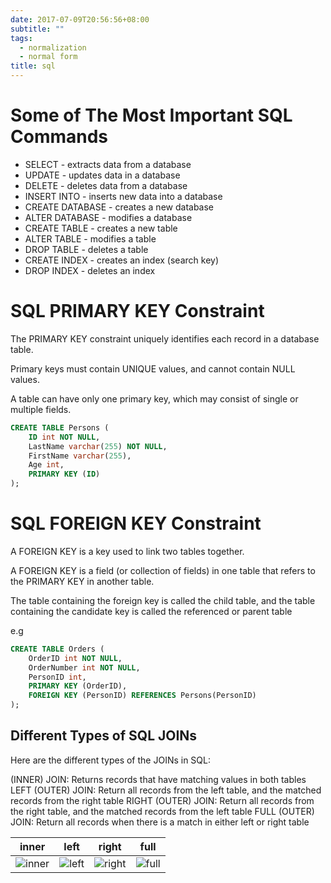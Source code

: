 ```yaml
---
date: 2017-07-09T20:56:56+08:00
subtitle: ""
tags:
  - normalization
  - normal form
title: sql
---
```


# Some of The Most Important SQL Commands
- SELECT - extracts data from a database
- UPDATE - updates data in a database
- DELETE - deletes data from a database
- INSERT INTO - inserts new data into a database
- CREATE DATABASE - creates a new database
- ALTER DATABASE - modifies a database
- CREATE TABLE - creates a new table
- ALTER TABLE - modifies a table
- DROP TABLE - deletes a table
- CREATE INDEX - creates an index (search key)
- DROP INDEX - deletes an index

# SQL PRIMARY KEY Constraint
The PRIMARY KEY constraint uniquely identifies each record in a database table.

Primary keys must contain UNIQUE values, and cannot contain NULL values.

A table can have only one primary key, which may consist of single or multiple fields.

```sql
CREATE TABLE Persons (
    ID int NOT NULL,
    LastName varchar(255) NOT NULL,
    FirstName varchar(255),
    Age int,
    PRIMARY KEY (ID)
);
```

# SQL FOREIGN KEY Constraint
A FOREIGN KEY is a key used to link two tables together.

A FOREIGN KEY is a field (or collection of fields) in one table that refers to the PRIMARY KEY in another table.

The table containing the foreign key is called the child table, and the table containing the candidate key is called the referenced or parent table

e.g
```sql
CREATE TABLE Orders (
    OrderID int NOT NULL,
    OrderNumber int NOT NULL,
    PersonID int,
    PRIMARY KEY (OrderID),
    FOREIGN KEY (PersonID) REFERENCES Persons(PersonID)
);
```

## Different Types of SQL JOINs
Here are the different types of the JOINs in SQL:

(INNER) JOIN: Returns records that have matching values in both tables
LEFT (OUTER) JOIN: Return all records from the left table, and the matched records from the right table
RIGHT (OUTER) JOIN: Return all records from the right table, and the matched records from the left table
FULL (OUTER) JOIN: Return all records when there is a match in either left or right table

| inner             | left            | right             | full            |
| :---------------: | :-------------: | :---------------: | :-------------: |
| ![inner][&1]       | ![left][&2]      | ![right][&3]       | ![full][&4]      |

[&1]: https://www.w3schools.com/sql/img_innerjoin.gif
[&2]: https://www.w3schools.com/sql/img_leftjoin.gif
[&3]: https://www.w3schools.com/sql/img_rightjoin.gif
[&4]: https://www.w3schools.com/sql/img_fulljoin.gif
